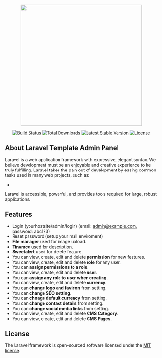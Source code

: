 <p align="center"><a href="https://laravel.com" target="_blank"><img src="https://raw.githubusercontent.com/laravel/art/master/logo-lockup/5%20SVG/2%20CMYK/1%20Full%20Color/laravel-logolockup-cmyk-red.svg" width="400"></a></p>

<p align="center">
<a href="https://travis-ci.org/laravel/framework"><img src="https://travis-ci.org/laravel/framework.svg" alt="Build Status"></a>
<a href="https://packagist.org/packages/laravel/framework"><img src="https://img.shields.io/packagist/dt/laravel/framework" alt="Total Downloads"></a>
<a href="https://packagist.org/packages/laravel/framework"><img src="https://img.shields.io/packagist/v/laravel/framework" alt="Latest Stable Version"></a>
<a href="https://packagist.org/packages/laravel/framework"><img src="https://img.shields.io/packagist/l/laravel/framework" alt="License"></a>
</p>

## About Laravel Template Admin Panel

Laravel is a web application framework with expressive, elegant syntax. We believe development must be an enjoyable and creative experience to be truly fulfilling. Laravel takes the pain out of development by easing common tasks used in many web projects, such as:

- 


Laravel is accessible, powerful, and provides tools required for large, robust applications.

## Features


- Login (yourhostsite/admin/login) (email: admin@example.com, password: abc123)
- Reset password (setup your mail enviroment)
- <b>File manager</b> used for image upload.
- <b>Tinymce</b> used for description.
- <b>Sweetalert</b> used for delete feature.
- You can view, create, edit and delete <b>permission</b> for new features.
- You can view, create, edit and delete <b>role</b> for any user.
- You can <b>assign permissions to a role</b>.
- You can view, create, edit and delete <b>user</b>.
- You can <b>assign any role to user when creating</b>.
- You can view, create, edit and delete <b>currency</b>.
- You can <b>change logo and favicon</b> from setting.
- You can <b>change SEO setting</b>.
- You can <b>chnage default currency</b> from setting.
- You can <b>change contact details</b> from setting.
- You can <b>change social media links</b> from setting.
- You can view, create, edit and delete <b>CMS Category</b>.
- You can view, create, edit and delete <b>CMS Pages</b>.


## License

The Laravel framework is open-sourced software licensed under the [MIT license](https://opensource.org/licenses/MIT).

